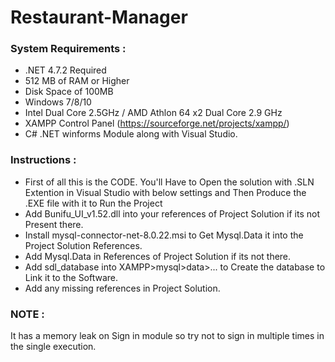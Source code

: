 # Restaurant-Manager 

 ### System Requirements :
 
  - .NET 4.7.2 Required
  - 512 MB of RAM or Higher 
  - Disk Space of 100MB
  - Windows 7/8/10
  - Intel Dual Core 2.5GHz / AMD Athlon 64 x2 Dual Core 2.9 GHz
  - XAMPP Control Panel (https://sourceforge.net/projects/xampp/)
  - C# .NET winforms Module along with Visual Studio.
  
 
 ### Instructions :
  - First of all this is the CODE. You'll Have to Open the solution with .SLN Extention in Visual Studio with below settings and Then Produce the .EXE file with it to       Run the Project
  - Add Bunifu_UI_v1.52.dll into your references of Project Solution if its not Present there.
  - Install mysql-connector-net-8.0.22.msi to Get Mysql.Data it into the Project Solution References.
  - Add Mysql.Data in References of Project Solution if its not there.
  - Add sdl_database into XAMPP>mysql>data>... to Create the database to Link it to the Software.
  - Add any missing references in Project Solution.

### NOTE : 
 It has a memory leak on Sign in module so try not to sign in multiple times in the single execution.
   
